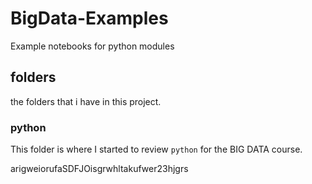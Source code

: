 # BigData-Examples
Example notebooks for python modules

## folders

the folders that i have in this project.

### python

This folder is where I started to review `python` for the BIG DATA course.



arigweiorufaSDFJOisgrwhltakufwer23hjgrs